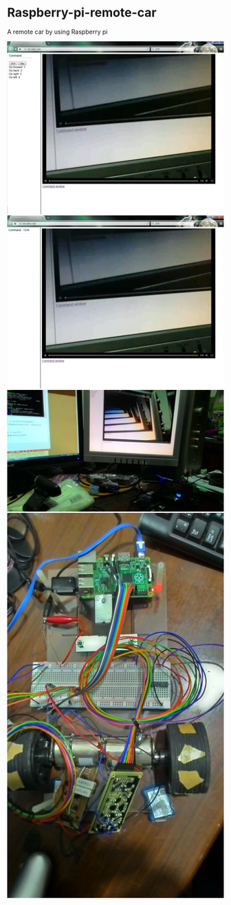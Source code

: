 # Raspberry-pi-remote-car
A remote car by using Raspberry pi

![image](https://github.com/Kuanwei1225/Raspberry-pi-remote-car/blob/master/image/final.jpg)
![image](https://github.com/Kuanwei1225/Raspberry-pi-remote-car/blob/master/image/final2.jpg)
![image](https://github.com/Kuanwei1225/Raspberry-pi-remote-car/blob/master/image/camara.jpg)
![image](https://github.com/Kuanwei1225/Raspberry-pi-remote-car/blob/master/image/car.jpg)
